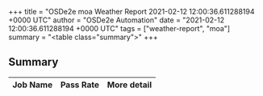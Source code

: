 +++
title = "OSDe2e moa Weather Report 2021-02-12 12:00:36.611288194 +0000 UTC"
author = "OSDe2e Automation"
date = "2021-02-12 12:00:36.611288194 +0000 UTC"
tags = ["weather-report", "moa"]
summary = "<table class=\"summary\"></table>"
+++
## Summary

| Job Name | Pass Rate | More detail |
|----------|-----------|-------------|



